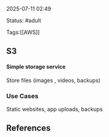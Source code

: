 2025-07-11 02:49

Status: #adult

Tags:[[AWS]]

## S3
#### Simple storage service
Store files (images , videos, backups)

### Use Cases
Static websites, app uploads, backups


## References 